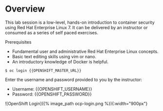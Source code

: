 # Overview

This lab session is a low-level, hands-on introduction to container security using Red Hat Enterprise Linux 7. It can be delivered by an instructor or consumed as a series of self paced exercises.

Prerequisites

* Fundamental user and administrative Red Hat Enterprise Linux concepts. 
* Basic text editing skills using vim or nano.
* An introductory knowledge of Docker is helpful.

~~~shell
$ oc login {{OPENSHIFT_MASTER_URL}}
~~~

Enter the username and password provided to you by the instructor:

* Username: {{OPENSHIFT_USERNAME}}
* Password: {{OPENSHIFT_PASSWORD}}

![OpenShift Login]({% image_path ocp-login.png %}){:width="900px"}
